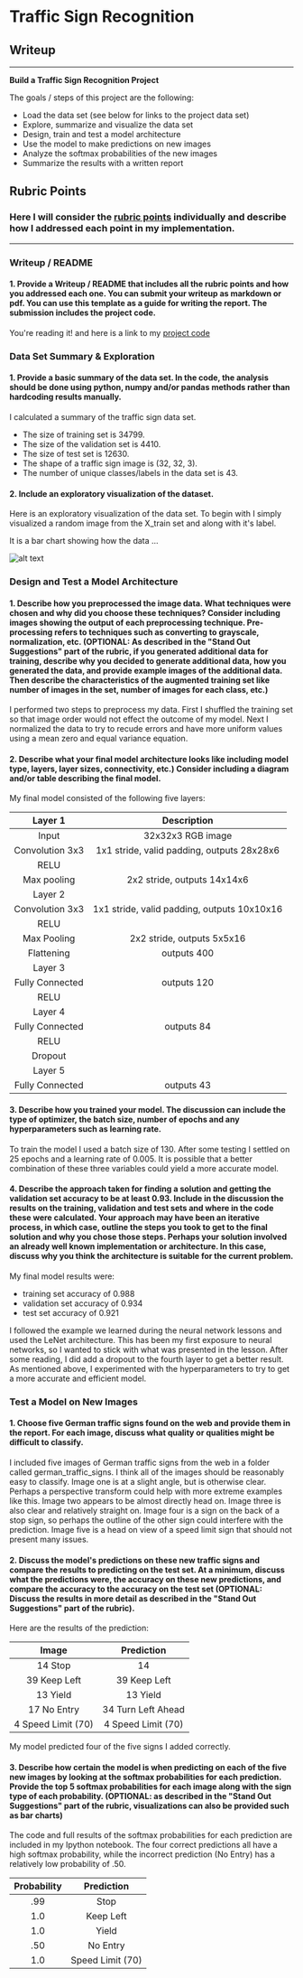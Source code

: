 # **Traffic Sign Recognition** 

## Writeup

---

**Build a Traffic Sign Recognition Project**

The goals / steps of this project are the following:
* Load the data set (see below for links to the project data set)
* Explore, summarize and visualize the data set
* Design, train and test a model architecture
* Use the model to make predictions on new images
* Analyze the softmax probabilities of the new images
* Summarize the results with a written report


[//]: # (Image References)

[image1]: ./examples/visualization.jpg "Visualization"
[image2]: ./examples/grayscale.jpg "Grayscaling"
[image3]: ./examples/random_noise.jpg "Random Noise"
[image4]: ./examples/placeholder.png "Traffic Sign 1"
[image5]: ./examples/placeholder.png "Traffic Sign 2"
[image6]: ./examples/placeholder.png "Traffic Sign 3"
[image7]: ./examples/placeholder.png "Traffic Sign 4"
[image8]: ./examples/placeholder.png "Traffic Sign 5"

## Rubric Points
### Here I will consider the [rubric points](https://review.udacity.com/#!/rubrics/481/view) individually and describe how I addressed each point in my implementation.  

---
### Writeup / README

#### 1. Provide a Writeup / README that includes all the rubric points and how you addressed each one. You can submit your writeup as markdown or pdf. You can use this template as a guide for writing the report. The submission includes the project code.

You're reading it! and here is a link to my [project code](https://github.com/mckit/carnd_traffic_sign_classifier/blob/master/Traffic_Sign_Classifier.ipynb)

### Data Set Summary & Exploration

#### 1. Provide a basic summary of the data set. In the code, the analysis should be done using python, numpy and/or pandas methods rather than hardcoding results manually.

I calculated a summary of the traffic sign data set. 

* The size of training set is 34799. 
* The size of the validation set is 4410.
* The size of test set is 12630.
* The shape of a traffic sign image is (32, 32, 3).
* The number of unique classes/labels in the data set is 43. 

#### 2. Include an exploratory visualization of the dataset.

Here is an exploratory visualization of the data set. To begin with I simply visualized a random image from the X_train set and along with it's label. 


It is a bar chart showing how the data ...

![alt text][image1]

### Design and Test a Model Architecture

#### 1. Describe how you preprocessed the image data. What techniques were chosen and why did you choose these techniques? Consider including images showing the output of each preprocessing technique. Pre-processing refers to techniques such as converting to grayscale, normalization, etc. (OPTIONAL: As described in the "Stand Out Suggestions" part of the rubric, if you generated additional data for training, describe why you decided to generate additional data, how you generated the data, and provide example images of the additional data. Then describe the characteristics of the augmented training set like number of images in the set, number of images for each class, etc.)

I performed two steps to preprocess my data. First I shuffled the training set so that image order would not effect the outcome of my model. Next I normalized the data to try to recude errors and have more uniform values using a mean zero and equal variance equation. 

#### 2. Describe what your final model architecture looks like including model type, layers, layer sizes, connectivity, etc.) Consider including a diagram and/or table describing the final model.

My final model consisted of the following five layers:

| Layer 1        		|     Description	        					| 
|:---------------------:|:---------------------------------------------:| 
| Input         		| 32x32x3 RGB image   							| 
| Convolution 3x3     	| 1x1 stride, valid padding, outputs 28x28x6 	|
| RELU					|												|
| Max pooling	      	| 2x2 stride,  outputs 14x14x6 				|
| Layer 2          | 
| Convolution 3x3	    | 1x1 stride, valid padding, outputs 10x10x16   	|
| RELU            |                 |
| Max Pooling		| 2x2 stride, outputs 5x5x16  				|
| Flattening				| outputs 400   					|
|	Layer 3					|												|
|	Fully Connected					|	outputs 120											|
| RELU             |                   |
| Layer 4       |             |
| Fully Connected       | outputs 84     |
| RELU     |           |
| Dropout            |            |
| Layer 5     |         | 
| Fully Connected    | outputs 43       |


#### 3. Describe how you trained your model. The discussion can include the type of optimizer, the batch size, number of epochs and any hyperparameters such as learning rate.

To train the model I used a batch size of 130. After some testing I settled on 25 epochs and a learning rate of 0.005. It is possible that a better combination of these three variables could yield a more accurate model. 

#### 4. Describe the approach taken for finding a solution and getting the validation set accuracy to be at least 0.93. Include in the discussion the results on the training, validation and test sets and where in the code these were calculated. Your approach may have been an iterative process, in which case, outline the steps you took to get to the final solution and why you chose those steps. Perhaps your solution involved an already well known implementation or architecture. In this case, discuss why you think the architecture is suitable for the current problem.

My final model results were:
* training set accuracy of 0.988
* validation set accuracy of 0.934
* test set accuracy of 0.921

I followed the example we learned during the neural network lessons and used the LeNet architecture. This has been my first exposure to neural networks, so I wanted to stick with what was presented in the lesson. After some reading, I did add a dropout to the fourth layer to get a better result. As mentioned above, I experimented with the hyperparameters to try to get a more accurate and efficient model. 

### Test a Model on New Images

#### 1. Choose five German traffic signs found on the web and provide them in the report. For each image, discuss what quality or qualities might be difficult to classify.

I included five images of German traffic signs from the web in a folder called german_traffic_signs. I think all of the images should be reasonably easy to classify. Image one is at a slight angle, but is otherwise clear. Perhaps a perspective transform could help with more extreme examples like this. Image two appears to be almost directly head on. Image three is also clear and relatively straight on. Image four is a sign on the back of a stop sign, so perhaps the outline of the other sign could interfere with the prediction. Image five is a head on view of a speed limit sign that should not present many issues. 

#### 2. Discuss the model's predictions on these new traffic signs and compare the results to predicting on the test set. At a minimum, discuss what the predictions were, the accuracy on these new predictions, and compare the accuracy to the accuracy on the test set (OPTIONAL: Discuss the results in more detail as described in the "Stand Out Suggestions" part of the rubric).

Here are the results of the prediction:

| Image			        |     Prediction	        					| 
|:---------------------:|:---------------------------------------------:| 
| 14 Stop     		| 14    									| 
| 39 Keep Left    			| 39 Keep Left 										|
| 13	Yield				| 13 Yield											|
| 17	No Entry      		| 34 Turn Left Ahead 					 				|
| 4	Speed Limit (70)		| 4 Speed Limit (70)							|


My model predicted four of the five signs I added correctly. 

#### 3. Describe how certain the model is when predicting on each of the five new images by looking at the softmax probabilities for each prediction. Provide the top 5 softmax probabilities for each image along with the sign type of each probability. (OPTIONAL: as described in the "Stand Out Suggestions" part of the rubric, visualizations can also be provided such as bar charts)

The code and full results of the softmax probabilities for each prediction are included in my Ipython notebook. The four correct predictions all have a high softmax probability, while the incorrect prediction (No Entry) has a relatively low probability of .50. 

| Probability         	|     Prediction	        					| 
|:---------------------:|:---------------------------------------------:| 
| .99        			| Stop   									| 
| 1.0     				| Keep Left										|
| 1.0					| Yield											|
| .50      			| No Entry					 				|
| 1.0				    | Speed Limit (70)      							|
